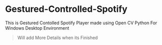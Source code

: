 # Gestured-Controlled-Spotify
This is Gestured Contolled Spotify Player made using Open CV Python For Windows Desktop Environment

> Will add More Details when its Finished
